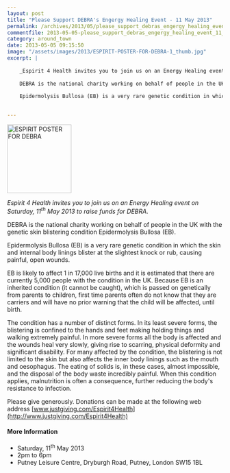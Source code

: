 ```yaml
---
layout: post
title: "Please Support DEBRA's Engergy Healing Event - 11 May 2013"
permalink: /archives/2013/05/please_support_debras_engergy_healing_event_11_may.html
commentfile: 2013-05-05-please_support_debras_engergy_healing_event_11_may
category: around_town
date: 2013-05-05 09:15:50
image: "/assets/images/2013/ESPIRIT-POSTER-FOR-DEBRA-1_thumb.jpg"
excerpt: |
    
    _Espirit 4 Health invites you to join us on an Energy Healing event on Saturday, 11<sup>th</sup> May 2013 to raise funds for DEBRA._
    
    DEBRA is the national charity working on behalf of people in the UK with the genetic skin blistering condition Epidermolysis Bullosa (EB).
    
    Epidermolysis Bullosa (EB) is a very rare genetic condition in which the skin and internal body linings blister at the slightest knock or rub, causing painful, open wounds.
    

---
```


<a href="/assets/images/2013/ESPIRIT-POSTER-FOR-DEBRA-1.jpg" title="See larger version of - ESPIRIT POSTER FOR DEBRA"><img src="/assets/images/2013/ESPIRIT-POSTER-FOR-DEBRA-1_thumb.jpg" width="150" height="160" alt="ESPIRIT POSTER FOR DEBRA" class="photo right" /></a>

*Espirit 4 Health invites you to join us on an Energy Healing event on Saturday, 11<sup>th</sup> May 2013 to raise funds for DEBRA.*

DEBRA is the national charity working on behalf of people in the UK with the genetic skin blistering condition Epidermolysis Bullosa (EB).

Epidermolysis Bullosa (EB) is a very rare genetic condition in which the skin and internal body linings blister at the slightest knock or rub, causing painful, open wounds.

EB is likely to affect 1 in 17,000 live births and it is estimated that there are currently 5,000 people with the condition in the UK. Because EB is an inherited condition (it cannot be caught), which is passed on genetically from parents to children, first time parents often do not know that they are carriers and will have no prior warning that the child will be affected, until birth.

The condition has a number of distinct forms. In its least severe forms, the blistering is confined to the hands and feet making holding things and walking extremely painful. In more severe forms all the body is affected and the wounds heal very slowly, giving rise to scarring, physical deformity and significant disability. For many affected by the condition, the blistering is not limited to the skin but also affects the inner body linings such as the mouth and oesophagus. The eating of solids is, in these cases, almost impossible, and the disposal of the body waste incredibly painful. When this condition applies, malnutrition is often a consequence, further reducing the body's resistance to infection.

Please give generously. Donations can be made at the following web address [www.justgiving.com/Espirit4Health](http://www.justgiving.com/Espirit4Health)

#### More Information

-   Saturday, 11<sup>th</sup> May 2013
-   2pm to 6pm
-   Putney Leisure Centre, Dryburgh Road, Putney, London SW15 1BL
